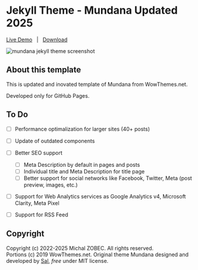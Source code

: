 # Jekyll Theme - Mundana Updated 2025

[Live Demo](https://mundana-theme-jekyll-2025.zobecdevtest.cz/) &nbsp; | &nbsp; 
[Download](https://github.com/michalzobec/mundana-theme-jekyll-2025/archive/master.zip)

![mundana jekyll theme screenshot](assets/images/screenshot.jpg)

## About this template

This is updated and inovated template of Mundana from WowThemes.net.

Developed only for GitHub Pages.

## To Do

- [ ] Performance optimalization for larger sites (40+ posts)
- [ ] Update of outdated components
- [ ] Better SEO support
   - [ ] Meta Description by default in pages and posts
   - [ ] Individual title and Meta Description for title page
   - [ ] Better support for social networks like Facebook, Twitter, Meta (post preview, images, etc.)
- [ ] Support for Web Analytics services as Google Analytics v4, Microsoft Clarity, Meta Pixel
- [ ] Support for RSS Feed


<!-- ### Documentation -->

<!-- [How to install & use](https://bootstrapstarter.com/bootstrap-templates/mundana-theme-jekyll/) -->

## Copyright

Copyright (c) 2022-2025 Michal ZOBEC. All rights reserved.  
Portions (c) 2019 WowThemes.net. Original theme Mundana designed and developed by [Sal](https://www.wowthemes.net), *free* under MIT license. 

